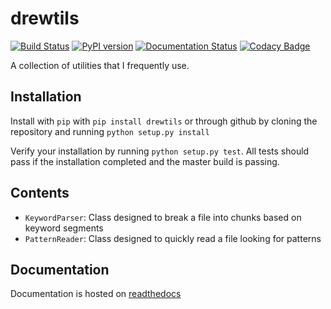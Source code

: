 # drewtils
    
[![Build Status](https://travis-ci.org/drewejohnson/drewtils.svg?branch=master)](https://travis-ci.org/drewejohnson/drewtils)
[![PyPI version](https://badge.fury.io/py/drewtils.svg)](http://badge.fury.io/py/drewtils) 
[![Documentation Status](https://readthedocs.org/projects/drewtils/badge/?version=master)](http://drewtils.readthedocs.io/en/master/?badge=master)
[![Codacy Badge](https://api.codacy.com/project/badge/Grade/043016e2c680488a8972a9ccd437cdc1)](https://www.codacy.com/app/drewejohnson/drewtils?utm_source=github.com&amp;utm_medium=referral&amp;utm_content=drewejohnson/drewtils&amp;utm_campaign=Badge_Grade)

A collection of utilities that I frequently use.

## Installation
Install with `pip` with ```pip install drewtils``` or through github by 
cloning the repository and running `python setup.py install`

Verify your installation by running `python setup.py test`. 
All tests should pass if the installation completed and the master build is passing.

## Contents
 * `KeywordParser`: Class designed to break a file into chunks based on keyword segments
 * `PatternReader`: Class designed to quickly read a file looking for patterns
 
## Documentation
Documentation is hosted on [readthedocs](http://drewtils.readthedocs.io/en/latest/)
